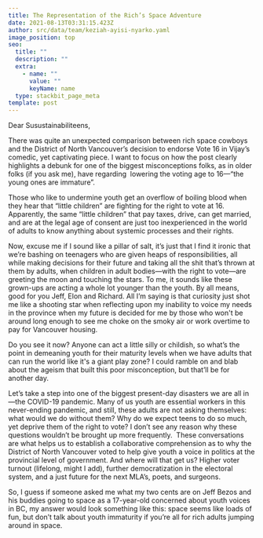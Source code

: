 ```yaml
---
title: The Representation of the Rich’s Space Adventure
date: 2021-08-13T03:31:15.423Z
author: src/data/team/keziah-ayisi-nyarko.yaml
image_position: top
seo:
  title: ""
  description: ""
  extra:
    - name: ""
      value: ""
      keyName: name
  type: stackbit_page_meta
template: post
---
```

<!--StartFragment-->

Dear Susustainabiliteens,



There was quite an unexpected comparison between rich space cowboys and the District of North Vancouver’s decision to endorse Vote 16 in Vijay’s comedic, yet captivating piece. I want to focus on how the post clearly highlights a debunk for one of the biggest misconceptions folks, as in older folks (if you ask me), have regarding  lowering the voting age to 16—“the young ones are immature”.



Those who like to undermine youth get an overflow of boiling blood when they hear that “little children” are fighting for the right to vote at 16. Apparently, the same “little children” that pay taxes, drive, can get married, and are at the legal age of consent are just too inexperienced in the world of adults to know anything about systemic processes and their rights.



Now, excuse me if I sound like a pillar of salt, it’s just that I find it ironic that we’re bashing on teenagers who are given heaps of responsibilities, all while making decisions for their future and taking all the shit that’s thrown at them by adults, when children in adult bodies—with the right to vote—are greeting the moon and touching the stars. To me, it sounds like these grown-ups are acting a whole lot younger than the youth. By all means, good for you Jeff, Elon and Richard. All I’m saying is that curiosity just shot me like a shooting star when reflecting upon my inability to voice my needs in the province when my future is decided for me by those who won't be around long enough to see me choke on the smoky air or work overtime to pay for Vancouver housing. 



Do you see it now? Anyone can act a little silly or childish, so what’s the point in demeaning youth for their maturity levels when we have adults that can run the world like it's a giant play zone? I could ramble on and blab about the ageism that built this poor misconception, but that’ll be for another day. 



Let’s take a step into one of the biggest present-day disasters we are all in—the COVID-19 pandemic. Many of us youth are essential workers in this never-ending pandemic, and still, these adults are not asking themselves: what would we do without them? Why do we expect teens to do so much, yet deprive them of the right to vote? I don’t see any reason why these questions wouldn’t be brought up more frequently.  These conversations are what helps us to establish a collaborative comprehension as to why the District of North Vancouver voted to help give youth a voice in politics at the provincial level of government. And where will that get us? Higher voter turnout (lifelong, might I add), further democratization in the electoral system, and a just future for the next MLA’s, poets, and surgeons.   



So, I guess if someone asked me what my two cents are on Jeff Bezos and his buddies going to space as a 17-year-old concerned about youth voices in BC, my answer would look something like this: space seems like loads of fun, but don’t talk about youth immaturity if you’re all for rich adults jumping around in space. 



<!--EndFragment-->